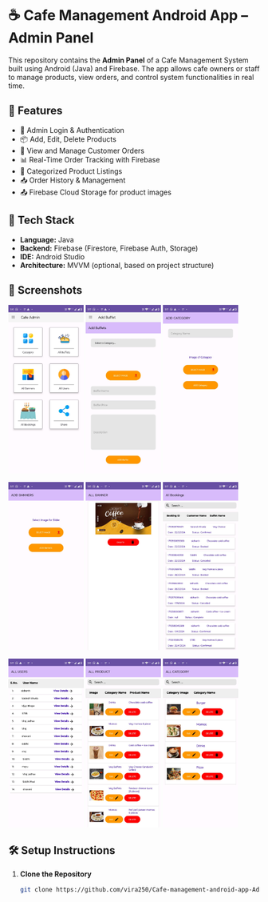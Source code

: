 # ☕ Cafe Management Android App – Admin Panel

This repository contains the **Admin Panel** of a Cafe Management System built using Android (Java) and Firebase. The app allows cafe owners or staff to manage products, view orders, and control system functionalities in real time.

## 📱 Features

- 🔐 Admin Login & Authentication
- 📦 Add, Edit, Delete Products
- 🛒 View and Manage Customer Orders
- 📊 Real-Time Order Tracking with Firebase
- 📂 Categorized Product Listings
- 📥 Order History & Management
- 📤 Firebase Cloud Storage for product images

## 🚀 Tech Stack

- **Language:** Java
- **Backend:** Firebase (Firestore, Firebase Auth, Storage)
- **IDE:** Android Studio
- **Architecture:** MVVM (optional, based on project structure)

## 📸 Screenshots
<p float="left">
  <img src="images/home page admin.jpg" width="30%" />
  <img src="images/add buffet.jpg" width="30%" />
  <img src="images/add category.jpg" width="30%" />
</p>
<p float="left">
  <img src="images/add banner .jpg" width="30%" />
  <img src="images/banner.jpg" width="30%" />
  <img src="images/order list.jpg" width="30%" />
</p>
<p float="left">
  <img src="images/user list.jpg" width="30%" />
  <img src="images/products.jpg" width="30%" />
  <img src="images/categories.jpg" width="30%" />
</p>


## 🛠️ Setup Instructions

1. **Clone the Repository**
   ```bash
   git clone https://github.com/vira250/Cafe-management-android-app-Admin-panel.git
   ```
